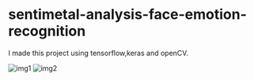 # sentimetal-analysis-face-emotion-recognition

I made this project using tensorflow,keras and openCV.

<img src="https://github.com/NIIT-Kolkata/sentimetal-analysis-face-emotion-recognition/blob/main/em.gif" alt="img1"/>
<img src="https://github.com/NIIT-Kolkata/sentimetal-analysis-face-emotion-recognition/blob/main/img.png" alt="img2"/>
